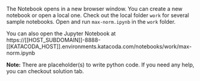 The Notebook opens in a new browser window. You can create a new notebook or open a local one. Check out the local folder `work` for several sample notebooks. Open and run `max-norm.ipynb` in the `work` folder.

You can also open the Jupyter Notebook at https://[[HOST_SUBDOMAIN]]-8888-[[KATACODA_HOST]].environments.katacoda.com/notebooks/work/max-norm.ipynb

**Note:**
There are placeholder(s) to write python code. If you need any help, you can checkout solution tab.